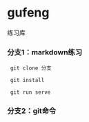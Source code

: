 # gufeng
练习库

   ### 分支1：markdown练习 
     git clone 分支
   
     git install
   
     git run serve
   
   ### 分支2：git命令 
  
 
